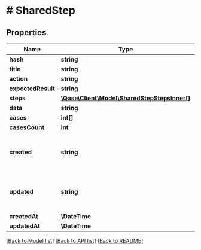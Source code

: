 # # SharedStep

## Properties

Name | Type | Description | Notes
------------ | ------------- | ------------- | -------------
**hash** | **string** |  | [optional]
**title** | **string** |  | [optional]
**action** | **string** |  | [optional]
**expectedResult** | **string** |  | [optional]
**steps** | [**\Qase\Client\Model\SharedStepStepsInner[]**](SharedStepStepsInner.md) |  | [optional]
**data** | **string** |  | [optional]
**cases** | **int[]** |  | [optional]
**casesCount** | **int** |  | [optional]
**created** | **string** | Deprecated, use the &#x60;created_at&#x60; property instead. | [optional]
**updated** | **string** | Deprecated, use the &#x60;updated_at&#x60; property instead. | [optional]
**createdAt** | **\DateTime** |  | [optional]
**updatedAt** | **\DateTime** |  | [optional]

[[Back to Model list]](../../README.md#models) [[Back to API list]](../../README.md#endpoints) [[Back to README]](../../README.md)
